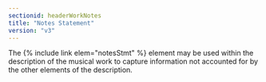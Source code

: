 ```yaml
---
sectionid: headerWorkNotes
title: "Notes Statement"
version: "v3"
---
```


The {% include link elem="notesStmt" %} element may be used within the description of the musical work to capture information not accounted for by the other elements of the description.
